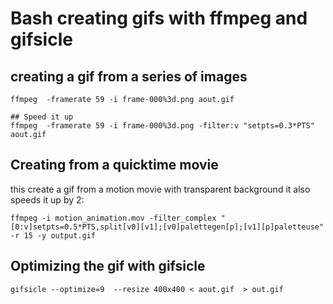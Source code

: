 # Bash creating gifs with ffmpeg and gifsicle

## creating a gif from a series of images
```
ffmpeg  -framerate 59 -i frame-000%3d.png aout.gif

## Speed it up
ffmpeg  -framerate 59 -i frame-000%3d.png -filter:v "setpts=0.3*PTS" aout.gif
```

## Creating from a quicktime movie

this create a gif from a motion movie with transparent background it also speeds it up by 2:

```
ffmpeg -i motion_animation.mov -filter_complex "[0:v]setpts=0.5*PTS,split[v0][v1];[v0]palettegen[p];[v1][p]paletteuse" -r 15 -y output.gif
```


## Optimizing the gif with gifsicle

```
gifsicle --optimize=9  --resize 400x400 < aout.gif  > out.gif
```
